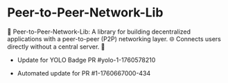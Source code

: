 # Peer-to-Peer-Network-Lib
🤝 Peer-to-Peer-Network-Lib: A library for building decentralized applications with a peer-to-peer (P2P) networking layer. 🌐 Connects users directly without a central server. 🔗


- Update for YOLO Badge PR #yolo-1-1760578210

- Automated update for PR #1-1760667000-434